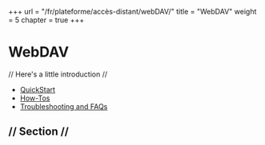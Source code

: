 +++
url = "/fr/plateforme/accès-distant/webDAV/"
title = "WebDAV"
weight = 5
chapter = true
+++

# WebDAV

// Here's a little introduction //

- [QuickStart]()
- [How-Tos]()
- [Troubleshooting and FAQs]()

## // Section //
